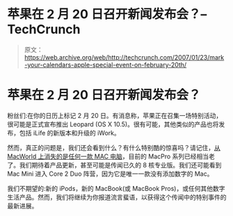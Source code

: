 # 苹果在 2 月 20 日召开新闻发布会？–TechCrunch

> 原文：<https://web.archive.org/web/http://techcrunch.com/2007/01/23/mark-your-calendars-apple-special-event-on-february-20th/>

# 苹果在 2 月 20 日召开新闻发布会？

粉丝们:在你的日历上标记 2 月 20 日。有消息称，苹果正在召集一场特别活动，很可能是正式宣布推出 Leopard (OS X 10.5)。很有可能，其他类似的产品也将发布，包括 iLife 的新版本和升级的 iWork。

然而，真正的问题是，我们还会看到什么？有什么特别酷的惊喜吗？请记住，[从 MacWorld 上消失的是任何一款 MAC 电脑](https://web.archive.org/web/20201124125358/http://crunchgear.com/2007/01/09/its-called-macworld-still-right/)，目前的 MacPro 系列已经相当老了。我们期待着产品更新，甚至可能是传闻已久的 8 核专业版。我们还可能看到 Mac Mini 进入 Core 2 Duo 阵营，因为它是唯一一款没有添加数字的 Mac。

我们不期望的:新的 iPods，新的 MacBook(或 MacBook Pros)，或任何其他数字生活产品。然而，我们将继续为你报道流言蜚语，以获得这个传闻中的特别事件的最新进展。